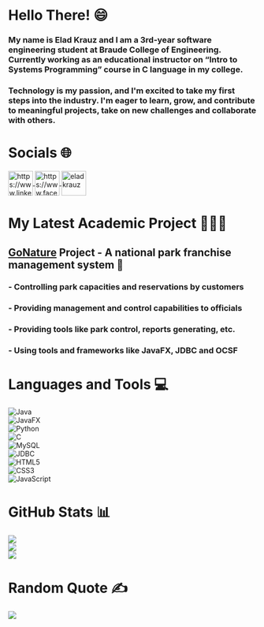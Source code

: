 # Hello There! :smile:
### My name is Elad Krauz and I am a 3rd-year software engineering student at Braude College of Engineering.<br>Currently working as an educational instructor on “Intro to Systems Programming” course in C language in my college.
### Technology is my passion, and I'm excited to take my first steps into the industry. I'm eager to learn, grow, and contribute to meaningful projects, take on new challenges and collaborate with others.

# Socials 🌐
<p align="left">
<a href="https://www.linkedin.com/in/elad-krauz/" target="blank">
  <img align="center" src="https://raw.githubusercontent.com/gauravghongde/social-icons/master/SVG/Color/LinkedIN.svg" alt="https://www.linkedin.com/in/elad-krauz/" height="50" width="50"/>
</a>
<a href="https://www.facebook.com/eladkrauz" target="blank">
  <img align="center" src="https://raw.githubusercontent.com/gauravghongde/social-icons/master/SVG/Color/Facebook.svg" alt="https://www.facebook.com/eladkrauz" height="50" width="50"/>
</a>
<a href="https://instagram.com/e.l.a.d" target="blank">
  <img align="center" src="https://raw.githubusercontent.com/gauravghongde/social-icons/master/SVG/Color/Instagram.svg" alt="eladkrauz" height="50" width="50"/>
</a>
</p>

# My Latest Academic Project 🧑🏻‍💻
## <a href="https://github.com/Eladkrauz/GoNatureProject" target="blank">GoNature</a> Project - A national park franchise management system 🌲</br>
### - Controlling park capacities and reservations by customers</br>
### - Providing management and control capabilities to officials</br>
### - Providing tools like park control, reports generating, etc.</br>
### - Using tools and frameworks like JavaFX, JDBC and OCSF

# Languages and Tools :computer:
![Java](https://img.shields.io/badge/java-3670A0?style=for-the-badge&logo=eclipse&logoColor=ffdd54)</br>
![JavaFX](https://img.shields.io/badge/javafx-%230E7FBF.svg?style=for-the-badge&logo=java&logoColor=white)</br>
![Python](https://img.shields.io/badge/python-3670A0?style=for-the-badge&logo=python&logoColor=ffdd54)</br>
![C](https://img.shields.io/badge/c-%2300599C.svg?style=for-the-badge&logo=c&logoColor=white)</br>
![MySQL](https://img.shields.io/badge/mysql-%2300758F.svg?style=for-the-badge&logo=mysql&logoColor=white)</br>
![JDBC](https://img.shields.io/badge/JDBC-%23ED8B00.svg?style=for-the-badge&logo=java&logoColor=white)</br>
![HTML5](https://img.shields.io/badge/html5-%23E34F26.svg?style=for-the-badge&logo=html5&logoColor=white)</br>
![CSS3](https://img.shields.io/badge/css3-%231572B6.svg?style=for-the-badge&logo=css3&logoColor=white)</br>
![JavaScript](https://img.shields.io/badge/javascript-%23323330.svg?style=for-the-badge&logo=javascript&logoColor=%23F7DF1E)

# GitHub Stats 📊
![](https://github-readme-stats.vercel.app/api?username=Eladkrauz&theme=vue&hide_border=false&include_all_commits=true&count_private=true)<br/>
![](https://github-readme-streak-stats.herokuapp.com/?user=Eladkrauz&theme=vue&hide_border=false)<br/>
![](https://github-readme-stats.vercel.app/api/top-langs/?username=Eladkrauz&theme=vue&hide_border=false&include_all_commits=true&count_private=true&layout=compact)

# Random Quote ✍️
![](https://quotes-github-readme.vercel.app/api?type=horizontal&theme=radical)
